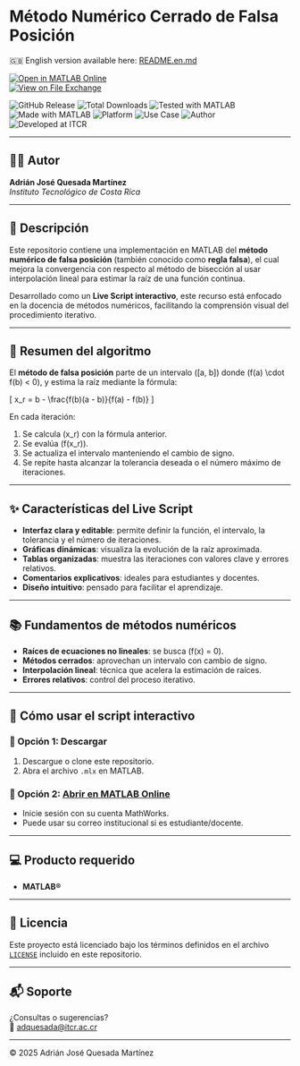 # Método Numérico Cerrado de Falsa Posición

🇬🇧 English version available here: [README.en.md](README.en.md)

[![Open in MATLAB Online](https://www.mathworks.com/images/responsive/global/open-in-matlab-online.svg)](https://matlab.mathworks.com/open/github/v1?repo=adriancrc/Metodo-Numerico-de-Falsa-Posicion)  
[![View on File Exchange](https://www.mathworks.com/matlabcentral/images/matlab-file-exchange.svg)](https://la.mathworks.com/matlabcentral/fileexchange/)

![GitHub Release](https://img.shields.io/github/v/release/adriancrc/Metodo-Numerico-de-Falsa-Posicion)
![Total Downloads](https://img.shields.io/github/downloads/adriancrc/Metodo-Numerico-de-Falsa-Posicion/total)
![Tested with MATLAB](https://img.shields.io/endpoint?url=https%3A%2F%2Fraw.githubusercontent.com%2Fadriancrc%2FMetodo-Numerico-de-Falsa-Posicion%2Fmain%2Freport%2Fbadge%2Ftested_with.json)
![Made with MATLAB](https://img.shields.io/badge/Made%20with-MATLAB-blue)
![Platform](https://img.shields.io/badge/Platform-Windows%20%7C%20macOS%20%7C%20Linux-lightgrey)
![Use Case](https://img.shields.io/badge/Use-Educational-success)
![Author](https://img.shields.io/badge/Author-Adrián%20Quesada%20Martínez-blueviolet)
![Developed at ITCR](https://img.shields.io/badge/Developed%20at-ITCR-blue)

---

## 👨‍💻 Autor
**Adrián José Quesada Martínez**  
*Instituto Tecnológico de Costa Rica*

---

## 📘 Descripción

Este repositorio contiene una implementación en MATLAB del **método numérico de falsa posición** (también conocido como **regla falsa**), el cual mejora la convergencia con respecto al método de bisección al usar interpolación lineal para estimar la raíz de una función continua.

Desarrollado como un **Live Script interactivo**, este recurso está enfocado en la docencia de métodos numéricos, facilitando la comprensión visual del procedimiento iterativo.

---

## 🧠 Resumen del algoritmo

El **método de falsa posición** parte de un intervalo \([a, b]\) donde \(f(a) \cdot f(b) < 0\), y estima la raíz mediante la fórmula:

\[
x_r = b - \frac{f(b)(a - b)}{f(a) - f(b)}
\]

En cada iteración:

1. Se calcula \(x_r\) con la fórmula anterior.
2. Se evalúa \(f(x_r)\).
3. Se actualiza el intervalo manteniendo el cambio de signo.
4. Se repite hasta alcanzar la tolerancia deseada o el número máximo de iteraciones.

---

## ✨ Características del Live Script

- **Interfaz clara y editable**: permite definir la función, el intervalo, la tolerancia y el número de iteraciones.
- **Gráficas dinámicas**: visualiza la evolución de la raíz aproximada.
- **Tablas organizadas**: muestra las iteraciones con valores clave y errores relativos.
- **Comentarios explicativos**: ideales para estudiantes y docentes.
- **Diseño intuitivo**: pensado para facilitar el aprendizaje.

---

## 📚 Fundamentos de métodos numéricos

- **Raíces de ecuaciones no lineales**: se busca \(f(x) = 0\).
- **Métodos cerrados**: aprovechan un intervalo con cambio de signo.
- **Interpolación lineal**: técnica que acelera la estimación de raíces.
- **Errores relativos**: control del proceso iterativo.

---

## 🚀 Cómo usar el script interactivo

### 🔹 Opción 1: Descargar

1. Descargue o clone este repositorio.
2. Abra el archivo `.mlx` en MATLAB.

### 🔹 Opción 2: [Abrir en MATLAB Online](https://matlab.mathworks.com/open/github/v1?repo=adriancrc/Metodo-Numerico-de-Falsa-Posicion)

- Inicie sesión con su cuenta MathWorks.
- Puede usar su correo institucional si es estudiante/docente.

---

## 💻 Producto requerido

- **MATLAB®**

---

## 📄 Licencia

Este proyecto está licenciado bajo los términos definidos en el archivo [`LICENSE`](LICENSE) incluido en este repositorio.

---

## 📬 Soporte

¿Consultas o sugerencias?  
📧 [adquesada@itcr.ac.cr](mailto:adquesada@itcr.ac.cr)

---

© 2025 Adrián José Quesada Martínez
